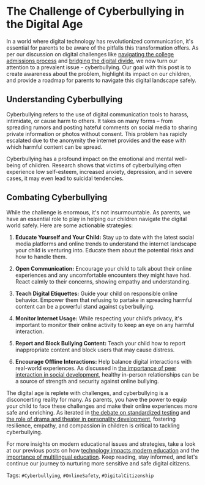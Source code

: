 # The Challenge of Cyberbullying in the Digital Age

In a world where digital technology has revolutionized communication, it's essential for parents to be aware of the pitfalls this transformation offers. As per our discussion on digital challenges like [navigating the college admissions process](/xedublog/modern-challenges/the-challenge-of-navigating-the-college-admissions-process.html) and [bridging the digital divide](/modern-challenges/addressing-the-digital-divide-ensuring-equal-access.html), we now turn our attention to a prevalent issue - cyberbullying. Our goal with this post is to create awareness about the problem, highlight its impact on our children, and provide a roadmap for parents to navigate this digital landscape safely.

## Understanding Cyberbullying

Cyberbullying refers to the use of digital communication tools to harass, intimidate, or cause harm to others. It takes on many forms – from spreading rumors and posting hateful comments on social media to sharing private information or photos without consent. This problem has rapidly escalated due to the anonymity the internet provides and the ease with which harmful content can be spread.

Cyberbullying has a profound impact on the emotional and mental well-being of children. Research shows that victims of cyberbullying often experience low self-esteem, increased anxiety, depression, and in severe cases, it may even lead to suicidal tendencies.

## Combating Cyberbullying

While the challenge is enormous, it's not insurmountable. As parents, we have an essential role to play in helping our children navigate the digital world safely. Here are some actionable strategies:

1. **Educate Yourself and Your Child:** Stay up to date with the latest social media platforms and online trends to understand the internet landscape your child is venturing into. Educate them about the potential risks and how to handle them.

2. **Open Communication:** Encourage your child to talk about their online experiences and any uncomfortable encounters they might have had. React calmly to their concerns, showing empathy and understanding.

3. **Teach Digital Etiquettes:** Guide your child on responsible online behavior. Empower them that refusing to partake in spreading harmful content can be a powerful stand against cyberbullying.

4. **Monitor Internet Usage:** While respecting your child’s privacy, it's important to monitor their online activity to keep an eye on any harmful interaction.

5. **Report and Block Bullying Content:** Teach your child how to report inappropriate content and block users that may cause distress.

6. **Encourage Offline Interactions:** Help balance digital interactions with real-world experiences. As discussed in [the importance of peer interaction in social development](/xedublog/social-dynamics/the-role-of-peer-interaction-in-social-development.html), healthy in-person relationships can be a source of strength and security against online bullying.

The digital age is replete with challenges, and cyberbullying is a disconcerting reality for many. As parents, you have the power to equip your child to face these challenges and make their online experiences more safe and enriching. As iterated in [the debate on standardized testing](/xedublog/education-fundamentals/the-debate-on-standardized-testing.html) and [the role of drama and theater in personality development](/holistic-development/the-role-of-drama-and-theater-in-personality-development.html), fostering resilience, empathy, and compassion in children is critical to tackling cyberbullying.

For more insights on modern educational issues and strategies, take a look at our previous posts on how [technology impacts modern education](/xedublog/digital-transformation/the-role-of-technology-in-modern-education.html) and the [importance of multilingual education](/skill-development/the-importance-of-multilingual-education.html). Keep reading, stay informed, and let's continue our journey to nurturing more sensitive and safe digital citizens.

Tags: `#Cyberbullying`, `#OnlineSafety`, `#DigitalCitizenship`